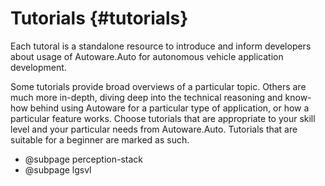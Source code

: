 Tutorials {#tutorials}
=========

Each tutoral is a standalone resource to introduce and inform developers about usage of Autoware.Auto for autonomous vehicle application development.

Some tutorials provide broad overviews of a particular topic.
Others are much more in-depth, diving deep into the technical reasoning and know-how behind using Autoware for a particular type of application, or how a particular feature works.
Choose tutorials that are appropriate to your skill level and your particular needs from Autoware.Auto.
Tutorials that are suitable for a beginner are marked as such.

- @subpage perception-stack
- @subpage lgsvl
